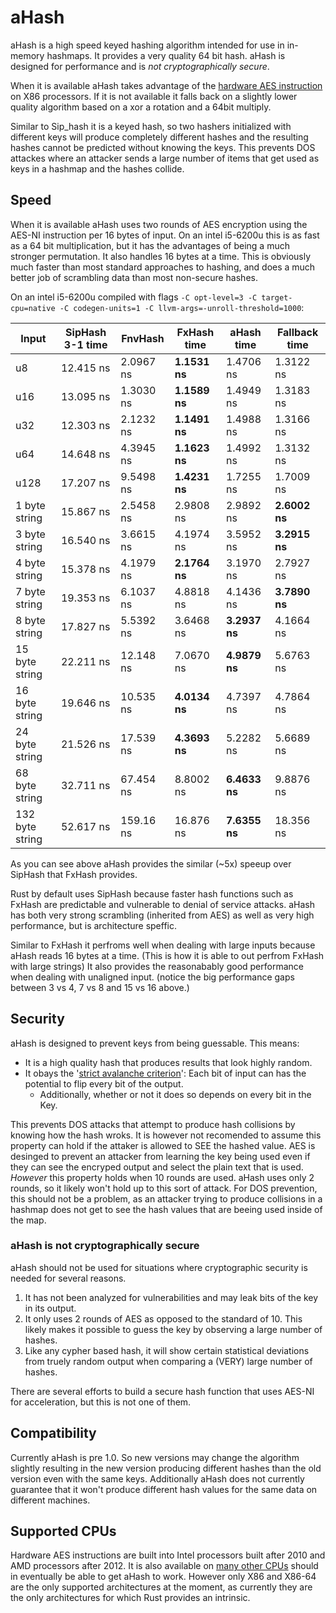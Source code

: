 # aHash

aHash is a high speed keyed hashing algorithm intended for use in in-memory hashmaps. It provides a very quality 64 bit hash.
aHash is designed for performance and is *not cryptographically secure*.

When it is available aHash takes advantage of the [hardware AES instruction](https://en.wikipedia.org/wiki/AES_instruction_set)
on X86 processors. If it is not available it falls back on a slightly lower quality algorithm based on a xor a rotation and a 64bit multiply. 

Similar to Sip_hash it is a keyed hash, so two hashers initialized with different keys will produce completely different
hashes and the resulting hashes cannot be predicted without knowing the keys. 
This prevents DOS attackes where an attacker sends a large number of items that get used as keys in a hashmap and the hashes collide.

## Speed

When it is available aHash uses two rounds of AES encryption using the AES-NI instruction per 16 bytes of input.
On an intel i5-6200u this is as fast as a 64 bit multiplication, 
but it has the advantages of being a much stronger permutation. It also handles 16 bytes at a time. This is obviously
much faster than most standard approaches to hashing, and does a much better job of scrambling data than most non-secure hashes.

On an intel i5-6200u compiled with flags `-C opt-level=3 -C target-cpu=native -C codegen-units=1 -C llvm-args=-unroll-threshold=1000`:

| Input   | SipHash 3-1 time | FnvHash   |FxHash time| aHash time| Fallback time |
|----------------|-----------|-----------|-----------|-----------|---------------|
| u8             | 12.415 ns | 2.0967 ns | **1.1531 ns** | 1.4706 ns | 1.3122 ns |
| u16            | 13.095 ns | 1.3030 ns | **1.1589 ns** | 1.4949 ns | 1.3183 ns |
| u32            | 12.303 ns | 2.1232 ns | **1.1491 ns** | 1.4988 ns | 1.3166 ns |
| u64            | 14.648 ns | 4.3945 ns | **1.1623 ns** | 1.4992 ns | 1.3132 ns |
| u128           | 17.207 ns | 9.5498 ns | **1.4231 ns** | 1.7255 ns | 1.7009 ns |
| 1 byte string  | 15.867 ns | 2.5458 ns | 2.9808 ns | 2.9892 ns | **2.6002 ns** |
| 3 byte string  | 16.540 ns | 3.6615 ns | 4.1974 ns | 3.5952 ns | **3.2915 ns** |
| 4 byte string  | 15.378 ns | 4.1979 ns | **2.1764 ns** | 3.1970 ns | 2.7927 ns |
| 7 byte string  | 19.353 ns | 6.1037 ns | 4.8818 ns | 4.1436 ns | **3.7890 ns** |
| 8 byte string  | 17.827 ns | 5.5392 ns | 3.6468 ns | **3.2937 ns** | 4.1664 ns |
| 15 byte string | 22.211 ns | 12.148 ns | 7.0670 ns | **4.9879 ns** | 5.6763 ns |
| 16 byte string | 19.646 ns | 10.535 ns | **4.0134 ns** | 4.7397 ns | 4.7864 ns |
| 24 byte string | 21.526 ns | 17.539 ns | **4.3693 ns** | 5.2282 ns | 5.6689 ns |
| 68 byte string | 32.711 ns | 67.454 ns | 8.8002 ns | **6.4633 ns** | 9.8876 ns |
| 132 byte string| 52.617 ns | 159.16 ns | 16.876 ns | **7.6355 ns** | 18.356 ns |

As you can see above aHash provides the similar (~5x) speeup over SipHash that FxHash provides.

Rust by default uses SipHash because faster hash functions such as FxHash are predictable and vulnerable to denial of service attacks.
aHash has both very strong scrambling (inherited from AES) as well as very high performance, but is architecture speffic.

Similar to FxHash it perfroms well when dealing with large inputs because aHash reads 16 bytes at a time. 
(This is how it is able to out perfrom FxHash with large strings) It also provides the reasonabably good performance when
dealing with unaligned input. (notice the big performance gaps between 3 vs 4, 7 vs 8 and 15 vs 16 above.)

## Security

aHash is designed to prevent keys from being guessable. This means:
- It is a high quality hash that produces results that look highly random.
- It obays the '[strict avalanche criterion](https://en.wikipedia.org/wiki/Avalanche_effect#Strict_avalanche_criterion)': 
Each bit of input can has the potential to flip every bit of the output.
    - Additionally, whether or not it does so depends on every bit in the Key.

This prevents DOS attacks that attempt to produce hash collisions by knowing how the hash wroks.
It is however not recomended to assume this property can hold if the attaker is allowed to SEE the hashed value.
AES is desinged to prevent an attacker from learning the key being used even if they can see the encryped output and 
select the plain text that is used. *However* this property holds when 10 rounds are used. aHash uses only 2 rounds, so 
it likely won't hold up to this sort of attack. For DOS prevention, this should not be a problem, as an attacker trying 
to produce collisions in a hashmap does not get to see the hash values that are beeing used inside of the map.

### aHash is not cryptographically secure

aHash should not be used for situations where cryptographic security is needed for several reasons.

1. It has not been analyzed for vulnerabilities and may leak bits of the key in its output.
2. It only uses 2 rounds of AES as opposed to the standard of 10. This likely makes it possible to guess the key by observing a large number of hashes.
3. Like any cypher based hash, it will show certain statistical deviations from truely random output when comparing a (VERY) large number of hashes.

There are several efforts to build a secure hash function that uses AES-NI for acceleration, but this is not one of them.

## Compatibility

Currently aHash is pre 1.0. So new versions may change the algorithm slightly resulting in the new version producing 
different hashes than the old version even with the same keys. Additionally aHash does not currently guarantee that it 
won't produce different hash values for the same data on different machines. 

## Supported CPUs

Hardware AES instructions are built into Intel processors built after 2010 and AMD processors after 2012.
It is also available on [many other CPUs](https://en.wikipedia.org/wiki/AES_instruction_set) should in eventually
be able to get aHash to work. However only X86 and X86-64 are the only supported architectures at the moment, as currently
they are the only architectures for which Rust provides an intrinsic.